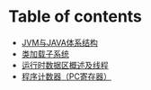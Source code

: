 # Table of contents

* [JVM与JAVA体系结构](README.md)
* [类加载子系统](lei-jia-zai-zi-xi-tong.md)
* [运行时数据区概述及线程](yun-hang-shi-shu-ju-qu-gai-shu-ji-xian-cheng.md)
* [程序计数器（PC寄存器）](cheng-xu-ji-shu-qi-pc-ji-cun-qi.md)

